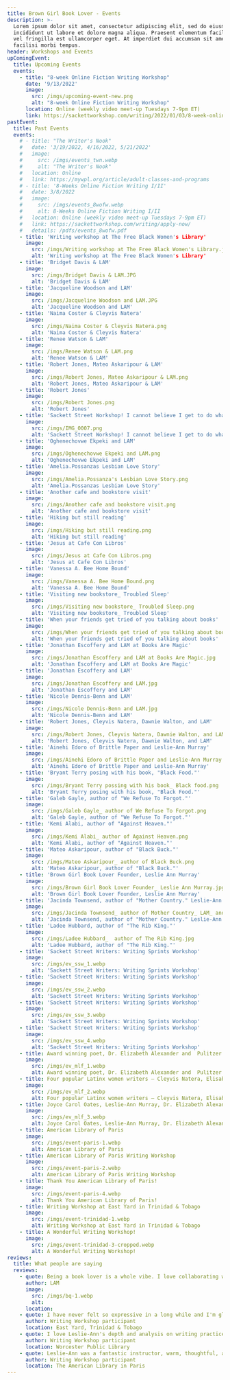 ```yaml
---
title: Brown Girl Book Lover - Events
description: >-
  Lorem ipsum dolor sit amet, consectetur adipiscing elit, sed do eiusmod tempor
  incididunt ut labore et dolore magna aliqua. Praesent elementum facilisis leo
  vel fringilla est ullamcorper eget. At imperdiet dui accumsan sit amet nulla
  facilisi morbi tempus.
header: Workshops and Events
upComingEvent:
  title: Upcoming Events
  events:
    - title: "8-week Online Fiction Writing Workshop"
      date: '9/13/2022'
      image:
        src: /imgs/upcoming-event-new.png
        alt: "8-week Online Fiction Writing Workshop"
      location: Online (weekly video meet-up Tuesdays 7-9pm ET)
      link: https://sackettworkshop.com/writing/2022/01/03/8-week-online-fiction-writing-i-ii-begins-week-of-2-7-22/
pastEvent:
  title: Past Events
  events:
    # - title: "The Writer's Nook"
    #   date: '3/19/2022, 4/16/2022, 5/21/2022'
    #   image:
    #     src: /imgs/events_twn.webp
    #     alt: "The Writer's Nook"
    #   location: Online
    #   link: https://mywpl.org/article/adult-classes-and-programs
    # - title: '8-Weeks Online Fiction Writing I/II'
    #   date: 3/8/2022
    #   image:
    #     src: /imgs/events_8wofw.webp
    #     alt: 8-Weeks Online Fiction Writing I/II
    #   location: Online (weekly video meet-up Tuesdays 7-9pm ET)
    #   link: https://sackettworkshop.com/writing/apply-now/
    #   details: /pdfs/events_8wofw.pdf
    - title: 'Writing workshop at The Free Black Women's Library'
      image:
        src: /imgs/Writing workshop at The Free Black Women's Library.jpg
        alt: 'Writing workshop at The Free Black Women's Library'
    - title: 'Bridget Davis & LAM' 
      image:
        src: /imgs/Bridget Davis & LAM.JPG
        alt: 'Bridget Davis & LAM'
    - title: 'Jacqueline Woodson and LAM' 
      image:
        src: /imgs/Jacqueline Woodson and LAM.JPG
        alt: 'Jacqueline Woodson and LAM'
    - title: 'Naima Coster & Cleyvis Natera' 
      image:
        src: /imgs/Naima Coster & Cleyvis Natera.png
        alt: 'Naima Coster & Cleyvis Natera'
    - title: 'Renee Watson & LAM' 
      image:
        src: /imgs/Renee Watson & LAM.png
        alt: 'Renee Watson & LAM'
    - title: 'Robert Jones, Mateo Askaripour & LAM' 
      image:
        src: /imgs/Robert Jones, Mateo Askaripour & LAM.png
        alt: 'Robert Jones, Mateo Askaripour & LAM'
    - title: 'Robert Jones' 
      image:
        src: /imgs/Robert Jones.png
        alt: 'Robert Jones'
    - title: 'Sackett Street Workshop! I cannot believe I get to do what I love!' 
      image:
        src: /imgs/IMG_0007.png
        alt: 'Sackett Street Workshop! I cannot believe I get to do what I love!'
    - title: 'Oghenechovwe Ekpeki and LAM' 
      image:
        src: /imgs/Oghenechovwe Ekpeki and LAM.png
        alt: 'Oghenechovwe Ekpeki and LAM'
    - title: 'Amelia.Possanzas Lesbian Love Story' 
      image:
        src: /imgs/Amelia.Possanza's Lesbian Love Story.png
        alt: 'Amelia.Possanzas Lesbian Love Story'
    - title: 'Another cafe and bookstore visit' 
      image:
        src: /imgs/Another cafe and bookstore visit.png
        alt: 'Another cafe and bookstore visit'
    - title: 'Hiking but still reading' 
      image:
        src: /imgs/Hiking but still reading.png
        alt: 'Hiking but still reading'
    - title: 'Jesus at Cafe Con Libros' 
      image:
        src: /imgs/Jesus at Cafe Con Libros.png
        alt: 'Jesus at Cafe Con Libros'
    - title: 'Vanessa A. Bee Home Bound'
      image:
        src: /imgs/Vanessa A. Bee Home Bound.png
        alt: 'Vanessa A. Bee Home Bound'
    - title: 'Visiting new bookstore_ Troubled Sleep' 
      image:
        src: /imgs/Visiting new bookstore_ Troubled Sleep.png
        alt: 'Visiting new bookstore_ Troubled Sleep'
    - title: 'When your friends get tried of you talking about books' 
      image:
        src: /imgs/When your friends get tried of you talking about books.png
        alt: 'When your friends get tried of you talking about books'
    - title: 'Jonathan Escoffery and LAM at Books Are Magic' 
      image:
        src: /imgs/Jonathan Escoffery and LAM at Books Are Magic.jpg
        alt: 'Jonathan Escoffery and LAM at Books Are Magic'
    - title: 'Jonathan Escoffery and LAM' 
      image:
        src: /imgs/Jonathan Escoffery and LAM.jpg
        alt: 'Jonathan Escoffery and LAM'
    - title: 'Nicole Dennis-Benn and LAM' 
      image:
        src: /imgs/Nicole Dennis-Benn and LAM.jpg
        alt: 'Nicole Dennis-Benn and LAM'
    - title: 'Robert Jones, Cleyvis Natera, Dawnie Walton, and LAM' 
      image:
        src: /imgs/Robert Jones, Cleyvis Natera, Dawnie Walton, and LAM.jpg
        alt: 'Robert Jones, Cleyvis Natera, Dawnie Walton, and LAM'
    - title: 'Ainehi Edoro of Brittle Paper and Leslie-Ann Murray' 
      image:
        src: /imgs/Ainehi Edoro of Brittle Paper and Leslie-Ann Murray.png
        alt: 'Ainehi Edoro of Brittle Paper and Leslie-Ann Murray'
    - title: 'Bryant Terry posing with his book, "Black Food."' 
      image:
        src: /imgs/Bryant Terry possing with his book_ Black food.png
        alt: 'Bryant Terry posing with his book, "Black Food."'
    - title: 'Galeb Gayle, author of "We Refuse To Forgot."' 
      image:
        src: /imgs/Galeb Gayle_ author of We Refuse To Forgot.png
        alt: 'Galeb Gayle, author of "We Refuse To Forgot."'
    - title: 'Kemi Alabi, author of "Against Heaven."' 
      image:
        src: /imgs/Kemi Alabi_ author of Against Heaven.png
        alt: 'Kemi Alabi, author of "Against Heaven."'
    - title: 'Mateo Askaripour, author of "Black Buck."'
      image:
        src: /imgs/Mateo Askaripour_ author of Black Buck.png
        alt: 'Mateo Askaripour, author of "Black Buck."'
    - title: 'Brown Girl Book Lover Founder, Leslie Ann Murray'
      image:
        src: /imgs/Brown Girl Book Lover Founder_ Leslie Ann Murray.jpg
        alt: 'Brown Girl Book Lover Founder, Leslie Ann Murray'
    - title: 'Jacinda Townsend, author of "Mother Country." Leslie-Ann Murray. Cleyvis Natera, author of "Neruda On The Park."' 
      image:
        src: /imgs/Jacinda Townsend_ author of Mother Country_ LAM_ and Cleyvis Natera_ author of Neruda on The Park.jpg
        alt: 'Jacinda Townsend, author of "Mother Country." Leslie-Ann Murray. Cleyvis Natera, author of "Neruda On The Park."'
    - title: 'Ladee Hubbard, author of "The Rib King."' 
      image:
        src: /imgs/Ladee Hubbard_  author of The Rib King.jpg
        alt: 'Ladee Hubbard, author of "The Rib King."'
    - title: 'Sackett Street Writers: Writing Sprints Workshop' 
      image:
        src: /imgs/ev_ssw_1.webp
        alt: 'Sackett Street Writers: Writing Sprints Workshop'
    - title: 'Sackett Street Writers: Writing Sprints Workshop'
      image:
        src: /imgs/ev_ssw_2.webp
        alt: 'Sackett Street Writers: Writing Sprints Workshop'
    - title: 'Sackett Street Writers: Writing Sprints Workshop'
      image:
        src: /imgs/ev_ssw_3.webp
        alt: 'Sackett Street Writers: Writing Sprints Workshop'
    - title: 'Sackett Street Writers: Writing Sprints Workshop'
      image:
        src: /imgs/ev_ssw_4.webp
        alt: 'Sackett Street Writers: Writing Sprints Workshop'
    - title: Award winning poet, Dr. Elizabeth Alexander and  Pulitzer prize winning writer, Salamishah Tillet at the Montclair Literary Festival.
      image:
        src: /imgs/ev_mlf_1.webp
        alt: Award winning poet, Dr. Elizabeth Alexander and  Pulitzer prize winning writer, Salamishah Tillet at the Montclair Literary Festival.
    - title: Four popular Latinx women writers – Cleyvis Natera, Elisabet Velazquez,  Rio Cortez, Saraciea J. Fennell with Angela Abreu at the Montclair Literary Festival.
      image:
        src: /imgs/ev_mlf_2.webp
        alt: Four popular Latinx women writers – Cleyvis Natera, Elisabet Velazquez,  Rio Cortez, Saraciea J. Fennell with Angela Abreu at the Montclair Literary Festival.
    - title: Joyce Carol Oates, Leslie-Ann Murray, Dr. Elizabeth Alexander and Salamishah Tillet at the Montclair Literary Festival.
      image:
        src: /imgs/ev_mlf_3.webp
        alt: Joyce Carol Oates, Leslie-Ann Murray, Dr. Elizabeth Alexander and Salamishah Tillet at the Montclair Literary Festival.
    - title: American Library of Paris
      image:
        src: /imgs/event-paris-1.webp
        alt: American Library of Paris
    - title: American Library of Paris Writing Workshop
      image:
        src: /imgs/event-paris-2.webp
        alt: American Library of Paris Writing Workshop
    - title: Thank You American Library of Paris!
      image:
        src: /imgs/event-paris-4.webp
        alt: Thank You American Library of Paris!
    - title: Writing Workshop at East Yard in Trinidad & Tobago
      image:
        src: /imgs/event-trinidad-1.webp
        alt: Writing Workshop at East Yard in Trinidad & Tobago
    - title: A Wonderful Writing Workshop!
      image:
        src: /imgs/event-trinidad-3-cropped.webp
        alt: A Wonderful Writing Workshop!
reviews:
  title: What people are saying
  reviews:
    - quote: Being a book lover is a whole vibe. I love collaborating with organizations, individuals, and book festivals to bring you all the diversity in the literary world.
      author: LAM
      image:
        src: /imgs/bq-1.webp
        alt:
      location:
    - quote: I have never felt so expressive in a long while and I'm glad that I took the opportunity. I'm thankful for Miss Leslie-Ann Murray for opening up my mind and thoughts much more to the creative world of Short Story Writing a woman of knowledge and substance.
      author: Writing Workshop participant
      location: East Yard, Trinidad & Tobago
    - quote: I love Leslie-Ann's depth and analysis on writing practice and her use of prompts to illustrate the lesson.
      author: Writing Workshop participant
      location: Worcester Public Library
    - quote: Leslie-Ann was a fantastic instructor, warm, thoughtful, and welcoming. She created a space that was creative, curious, and encouraging. I only regret that we had just two hours! I made more  progress in my creative writing in those two hours than I have in probably two years.
      author: Writing Workshop participant
      location: The American Library in Paris
---
```

